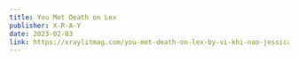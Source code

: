```yaml
---
title: You Met Death on Lex
publisher: X-R-A-Y
date: 2023-02-03
link: https://xraylitmag.com/you-met-death-on-lex-by-vi-khi-nao-jessica-alexander/other-stuff/
---
```

